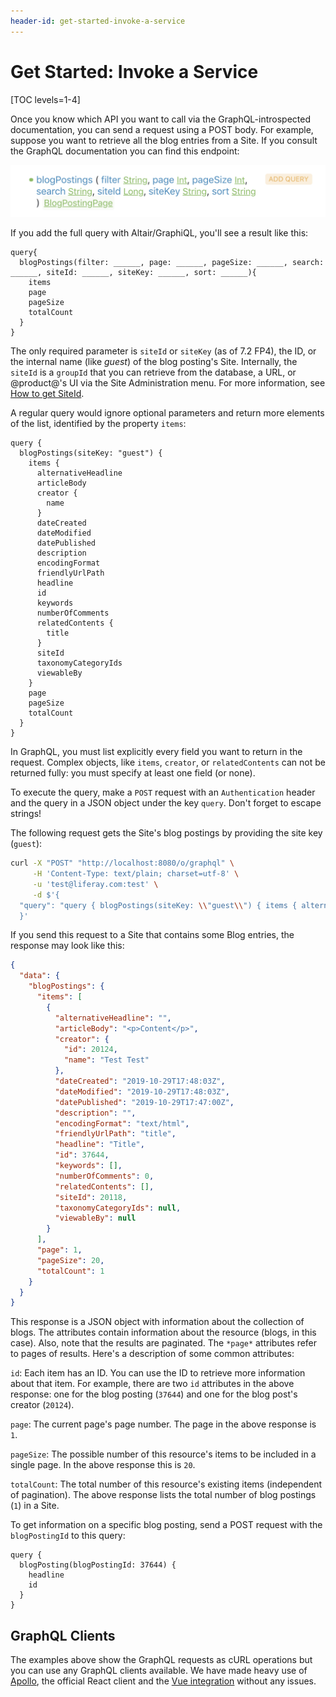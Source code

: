 ```yaml
---
header-id: get-started-invoke-a-service
---
```


# Get Started: Invoke a Service

[TOC levels=1-4]

Once you know which API you want to call via the GraphQL-introspected
documentation, you can send a request using a POST body. For example, suppose
you want to retrieve all the blog entries from a Site. If you consult the
GraphQL documentation you can find this endpoint: 

![Figure 1: GraphQL exposes a definition for BlogPostings.](../../../images/graphql-blog-postings.png)

If you add the full query with Altair/GraphiQL, you'll see a result like this:

```
query{
  blogPostings(filter: ______, page: ______, pageSize: ______, search: ______, siteId: ______, siteKey: ______, sort: ______){
    items
    page
    pageSize
    totalCount
  }
}
```

The only required parameter is `siteId` or `siteKey` (as of 7.2 FP4), the ID, or the internal
name (like *guest*) of the blog posting's Site. Internally, the `siteId` is
a `groupId` that you can retrieve from the database, a URL, or @product@'s UI
via the Site Administration menu. For more information, see 
[How to get SiteId](/docs/7-2/frameworks/-/knowledge_base/f/how-to-get-site-id).

A regular query would ignore optional parameters and return more elements of the
list, identified by the property `items`:

```
query {
  blogPostings(siteKey: "guest") {
    items {
      alternativeHeadline
      articleBody
      creator {
        name
      }
      dateCreated
      dateModified
      datePublished
      description
      encodingFormat
      friendlyUrlPath
      headline
      id
      keywords
      numberOfComments
      relatedContents {
        title
      }
      siteId
      taxonomyCategoryIds
      viewableBy
    }
    page
    pageSize
    totalCount
  }
}
```

In GraphQL, you must list explicitly every field you want to return in the
request. Complex objects, like `items`, `creator`, or `relatedContents` can
not be returned fully: you must specify at least one field (or none).

To execute the query, make a `POST` request with an `Authentication` header and
the query in a JSON object under the key `query`. Don't forget to escape
strings! 

The following request gets the Site's blog postings by providing the site key
(`guest`):

```bash
curl -X "POST" "http://localhost:8080/o/graphql" \
     -H 'Content-Type: text/plain; charset=utf-8' \
     -u 'test@liferay.com:test' \
     -d $'{
  "query": "query { blogPostings(siteKey: \\"guest\\") { items { alternativeHeadline articleBody creator { id name } dateCreated dateModified datePublished description encodingFormat friendlyUrlPath headline id keywords numberOfComments relatedContents { title } siteId taxonomyCategoryIds viewableBy } page pageSize totalCount } }"
  }'
```

If you send this request to a Site that contains some Blog entries, the
response may look like this: 

```json
{
  "data": {
    "blogPostings": {
      "items": [
        {
          "alternativeHeadline": "",
          "articleBody": "<p>Content</p>",
          "creator": {
            "id": 20124,
            "name": "Test Test"
          },
          "dateCreated": "2019-10-29T17:48:03Z",
          "dateModified": "2019-10-29T17:48:03Z",
          "datePublished": "2019-10-29T17:47:00Z",
          "description": "",
          "encodingFormat": "text/html",
          "friendlyUrlPath": "title",
          "headline": "Title",
          "id": 37644,
          "keywords": [],
          "numberOfComments": 0,
          "relatedContents": [],
          "siteId": 20118,
          "taxonomyCategoryIds": null,
          "viewableBy": null
        }
      ],
      "page": 1,
      "pageSize": 20,
      "totalCount": 1
    }
  }
}
```

This response is a JSON object with information about the collection of blogs.
The attributes contain information about the resource (blogs, in this case).
Also, note that the results are paginated. The `*page*` attributes refer to
pages of results. Here's a description of some common attributes: 

`id`: Each item has an ID. You can use the ID to retrieve more information about
that item. For example, there are two `id` attributes in the above response: one
for the blog posting (`37644`) and one for the blog post's creator (`20124`). 

`page`: The current page's page number. The page in the above response is `1`. 

`pageSize`: The possible number of this resource's items to be included in
a single page. In the above response this is `20`. 

`totalCount`: The total number of this resource's existing items (independent of
pagination). The above response lists the total number of blog postings (`1`) in
a Site. 

To get information on a specific blog posting, send a POST request with the
`blogPostingId` to this query:

```
query {
  blogPosting(blogPostingId: 37644) {
    headline
    id
  }
}
``` 
 
## GraphQL Clients

The examples above show the GraphQL requests as cURL operations but you can use
any GraphQL clients available. We have made heavy use of
[Apollo](https://www.apollographql.com/docs/), the official React client and the
[Vue integration](https://github.com/vuejs/vue-apollo) without any issues.
 
